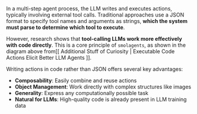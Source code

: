 In a multi-step agent process, the LLM writes and executes actions, typically involving external tool calls. Traditional approaches use a JSON format to specify tool names and arguments as strings, **which the system must parse to determine which tool to execute**.

However, research shows that **tool-calling LLMs work more effectively with code directly**. This is a core principle of `smolagents`, as shown in the diagram above from[[ Additional Stuff of Curiosity | Executable Code Actions Elicit Better LLM Agents ]].

Writing actions in code rather than JSON offers several key advantages:

- **Composability**: Easily combine and reuse actions
- **Object Management**: Work directly with complex structures like images
- **Generality**: Express any computationally possible task
- **Natural for LLMs**: High-quality code is already present in LLM training data